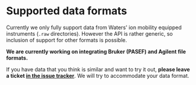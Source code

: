 # Supported data formats
Currently we only fully support data from Waters' ion mobility equipped
instruments (`.raw` directories). However the API is rather generic, so
inclusion of support for other formats is possible.

**We are currently working on integrating Bruker (PASEF) and Agilent file formats.**

If you have data that you think is similar and want to try it out,
**please leave a ticket [in the issue tracker](https://github.com/chhh/IMTBX/issues)**.
We will try to accommodate your data format.
